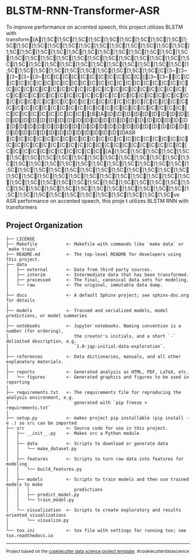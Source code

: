 BLSTM-RNN-Transformer-ASR
==============================

To improve performance on accented speech, this project utilizes BLSTM with transform[A[1;5C[1;5C[1;5C[1;5C[1;5C[1;5C[1;5C[1;5C[1;5C[1;5C[1;5C[1;5C[1;5C[1;5C[1;5C[1;5C[1;5C[1;5C[1;5C[1;5C[1;5C[1;5C[1;5C[1;5C[1;5C[1;5C[1;5C[1;5C[1;5C[1;5C[1;5C[1;5C[1;5C[1;5C[1;5C[1;5C[1;5C[1;5C[1;5C[1;5C[1;5C[1;5C[1;5C[1;5C[1;5C[1;5C[1;5C[1;5C[1;5C[1;5C[1;5C[1;5C[1;5C[1;5C[1;5C[1;5C[1;5C[1;5C[1;5C[1;5C[1;5C[1;5C[1;5C[1;5C[1;5C[1;5C[C[3~[3~[3~[3~[3~[C[C[C[C[C[C[C[C[C[C[C[[3~[3~[C[C[C[C[C[C[C[C[C[C[C[C[C[C[C[C[C[C[C[C[C[C[C[C[C[C[C[C[C[C[C[C[C[C[C[C[C[C[C[C[C[C[C[C[C[C[C[C[C[C[C[C[C[C[C[C[C[C[C[C[C[C[C[C[C[C[C[C[C[C[C[C[C[C[C[C[C[C[C[C[C[C[C[C[C[C[C[C[C[C[C[C[C[C[C[C[C[C[C[C[C[C[C[C[C[C[C[C[C[C[C[C[[B[A[D[D[D[D[D[D[D[D[D[D[D[D[D[D[D[D[D[D[D[D[D[D[D[D[D[D[D[D[D[D[D[D[D[D[D[D[D[D[D[D[D[D[D[D[D[D[D[D[D[D[D[D[D[D[D[D[D[D[D[D[D[D[D[DASR [C[C[C[C[C[C[C[C[C[C[C[C[C[C[C[C[C[C[C[C[C[C[C[C[C[C[C[C[C[C[C[C[C[C[C[C[C[C[C[C[C[C[C[C[C[C[C[C[C[C[C[A[1;5C[1;5C[1;5C[1;5C[1;5C[1;5C[1;5C[1;5C[1;5C[1;5C[1;5C[1;5C[1;5C[1;5C[1;5C[1;5C[1;5C[1;5C[1;5C[1;5C[1;5C[1;5C[1;5C[1;5C[1;5C[1;5C[1;5C[1;5C[1;5C[1;5C[1;5C[1;5C[1;5C[1;5C[1;5C[1;5C[1;5C[1;5C[1;5C[1;5C[1;5C[1;5C[1;5C[1;5C[1;5C[1;5C[1;5C[1;5C[1;5C[1;5C[1;5C[1;5C[1;5C[1;5C[1;5C[1;5C[1;5C[1;5C[1;5C[1;5C[1;5C[1;5C[1;5C[1;5C[1;5C[1;5C[1;5C[1;5C[1;5C[1;5C[1;5C[1;5C[1;5C[1;5C[1;5C[1;5C[1;5C[1;5C[1;5C[1;5C[1;5C[1;5C[1;5C[1;5C[1;5C[1;5Cve ASR performance on accented speech, this proje t utilizes BLSTM RNN with transformers

Project Organization
------------

    ├── LICENSE
    ├── Makefile           <- Makefile with commands like `make data` or `make train`
    ├── README.md          <- The top-level README for developers using this project.
    ├── data
    │   ├── external       <- Data from third party sources.
    │   ├── interim        <- Intermediate data that has been transformed.
    │   ├── processed      <- The final, canonical data sets for modeling.
    │   └── raw            <- The original, immutable data dump.
    │
    ├── docs               <- A default Sphinx project; see sphinx-doc.org for details
    │
    ├── models             <- Trained and serialized models, model predictions, or model summaries
    │
    ├── notebooks          <- Jupyter notebooks. Naming convention is a number (for ordering),
    │                         the creator's initials, and a short `-` delimited description, e.g.
    │                         `1.0-jqp-initial-data-exploration`.
    │
    ├── references         <- Data dictionaries, manuals, and all other explanatory materials.
    │
    ├── reports            <- Generated analysis as HTML, PDF, LaTeX, etc.
    │   └── figures        <- Generated graphics and figures to be used in reporting
    │
    ├── requirements.txt   <- The requirements file for reproducing the analysis environment, e.g.
    │                         generated with `pip freeze > requirements.txt`
    │
    ├── setup.py           <- makes project pip installable (pip install -e .) so src can be imported
    ├── src                <- Source code for use in this project.
    │   ├── __init__.py    <- Makes src a Python module
    │   │
    │   ├── data           <- Scripts to download or generate data
    │   │   └── make_dataset.py
    │   │
    │   ├── features       <- Scripts to turn raw data into features for modeling
    │   │   └── build_features.py
    │   │
    │   ├── models         <- Scripts to train models and then use trained models to make
    │   │   │                 predictions
    │   │   ├── predict_model.py
    │   │   └── train_model.py
    │   │
    │   └── visualization  <- Scripts to create exploratory and results oriented visualizations
    │       └── visualize.py
    │
    └── tox.ini            <- tox file with settings for running tox; see tox.readthedocs.io


--------

<p><small>Project based on the <a target="_blank" href="https://drivendata.github.io/cookiecutter-data-science/">cookiecutter data science project template</a>. #cookiecutterdatascience</small></p>
